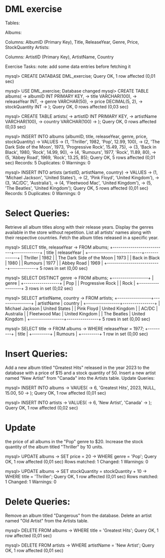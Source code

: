 # DML exercise

Tables:

Albums:

Columns: AlbumID (Primary Key), Title, ReleaseYear, Genre, Price, StockQuantity
Artists:

Columns: ArtistID (Primary Key), ArtistName, Country

Exercise Tasks:
note: add some data entries before fetching it

mysql> CREATE DATABASE DML_exercise;
Query OK, 1 row affected (0,01 sec)

mysql> USE DML_exercise;
Database changed
mysql> CREATE TABLE albums(
    -> albumID INT PRIMARY KEY,
    -> title VARCHAR(100),
    -> releaseYear INT,
    -> genre VARCHAR(50),
    -> price DECIMAL(5, 2),
    -> stockQuantity INT
    -> );
Query OK, 0 rows affected (0,03 sec)

mysql> CREATE TABLE artists(
    -> artistID INT PRIMARY KEY,
    -> artistName VARCHAR(100),
    -> country VARCHAR(100)
    -> );
Query OK, 0 rows affected (0,03 sec)


mysql> INSERT INTO albums (albumID, title, releaseYear, genre, price, stockQuantity) 
    -> VALUES
    ->     (1, 'Thriller', 1982, 'Pop', 12.99, 100),
    ->     (2, 'The Dark Side of the Moon', 1973, 'Progressive Rock', 15.49, 75),
    ->     (3, 'Back in Black', 1980, 'Rock', 14.99, 90),
    ->     (4, 'Rumours', 1977, 'Rock', 11.89, 80),
    ->     (5, 'Abbey Road', 1969, 'Rock', 13.25, 85);
Query OK, 5 rows affected (0,01 sec)
Records: 5  Duplicates: 0  Warnings: 0


mysql> INSERT INTO artists (artistID, artistName, country) 
    -> VALUES
    ->     (1, 'Michael Jackson', 'United States'),
    ->     (2, 'Pink Floyd', 'United Kingdom'),
    ->     (3, 'AC/DC', 'Australia'),
    ->     (4, 'Fleetwood Mac', 'United Kingdom'),
    ->     (5, 'The Beatles', 'United Kingdom');
Query OK, 5 rows affected (0,01 sec)
Records: 5  Duplicates: 0  Warnings: 0



# Select Queries:

Retrieve all album titles along with their release years.
Display the genres available in the store without repetition.
List all artists' names along with their respective countries.
Fetch the album titles released in a specific year.

mysql> SELECT title, releaseYear
    -> FROM albums;
+---------------------------+-------------+
| title                     | releaseYear |
+---------------------------+-------------+
| Thriller                  |        1982 |
| The Dark Side of the Moon |        1973 |
| Back in Black             |        1980 |
| Rumours                   |        1977 |
| Abbey Road                |        1969 |
+---------------------------+-------------+
5 rows in set (0,00 sec)

mysql> SELECT DISTINCT genre
    -> FROM albums;
+------------------+
| genre            |
+------------------+
| Pop              |
| Progressive Rock |
| Rock             |
+------------------+
3 rows in set (0,02 sec)

mysql> SELECT artistName, country
    -> FROM artists;
+-----------------+----------------+
| artistName      | country        |
+-----------------+----------------+
| Michael Jackson | United States  |
| Pink Floyd      | United Kingdom |
| AC/DC           | Australia      |
| Fleetwood Mac   | United Kingdom |
| The Beatles     | United Kingdom |
+-----------------+----------------+
5 rows in set (0,00 sec)

mysql> SELECT title
    -> FROM albums
    -> WHERE releaseYear = 1977;
+---------+
| title   |
+---------+
| Rumours |
+---------+
1 row in set (0,00 sec)


# Insert Queries:

Add a new album titled "Greatest Hits" released in the year 2023 to the database with a price of $15 and a stock quantity of 50.
Insert a new artist named "New Artist" from "Canada" into the Artists table.
Update Queries:

mysql> INSERT INTO albums
    -> VAlUES(
    -> 6, 'Greatest Hits', 2023, NULL, 15.00, 50
    -> );
Query OK, 1 row affected (0,01 sec)

mysql> INSERT INTO artists
    -> VALUES(
    -> 6, 'New Artist', 'Canada'
    -> );
Query OK, 1 row affected (0,02 sec)


# Update
the price of all albums in the "Pop" genre to $20.
Increase the stock quantity of the album titled "Thriller" by 10 units.

mysql> UPDATE albums
    -> SET price = 20
    -> WHERE genre = 'Pop';
Query OK, 1 row affected (0,01 sec)
Rows matched: 1  Changed: 1  Warnings: 0

mysql> UPDATE albums
    -> SET stockQuantity = stockQuantity + 10
    -> WHERE title = 'Thriller';
Query OK, 1 row affected (0,01 sec)
Rows matched: 1  Changed: 1  Warnings: 0



# Delete Queries:
Remove an album titled "Dangerous" from the database.
Delete an artist named "Old Artist" from the Artists table.

mysql> DELETE FROM albums
    -> WHERE title = 'Greatest Hits';
Query OK, 1 row affected (0,01 sec)

mysql> DELETE FROM artists
    -> WHERE artistName = 'New Artist';
Query OK, 1 row affected (0,01 sec)

